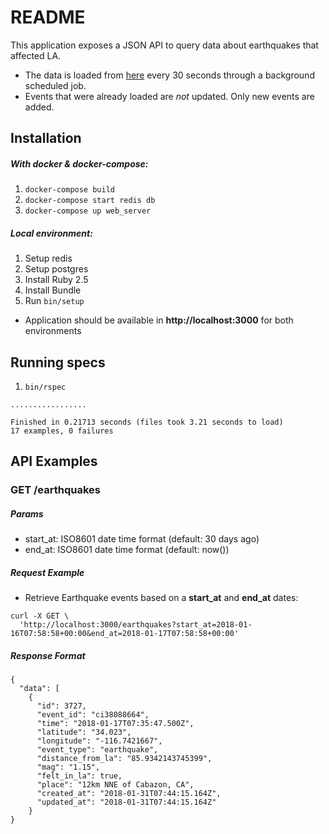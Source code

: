 # README

This application exposes a JSON API to query data about earthquakes that affected LA.

- The data is loaded from [here](http://earthquake.usgs.gov/earthquakes/feed/v1.0/summary/all_month.csv)
every 30 seconds through a background scheduled job.
- Events that were already loaded are *not* updated. Only new events are added.

## Installation

##### With docker & docker-compose:
1. `docker-compose build`
1. `docker-compose start redis db`
1. `docker-compose up web_server`

##### Local environment:
1. Setup redis
1. Setup postgres
1. Install Ruby 2.5
1. Install Bundle
1. Run `bin/setup`

- Application should be available in **http://localhost:3000** for both environments

## Running specs

1. `bin/rspec`

```
.................

Finished in 0.21713 seconds (files took 3.21 seconds to load)
17 examples, 0 failures
```

## API Examples

### GET /earthquakes

##### Params
- start_at: ISO8601 date time format (default: 30 days ago)
- end_at: ISO8601 date time format (default: now())

##### Request Example
- Retrieve Earthquake events based on a **start_at** and **end_at** dates:
```
curl -X GET \
  'http://localhost:3000/earthquakes?start_at=2018-01-16T07:58:58+00:00&end_at=2018-01-17T07:58:58+00:00'
  ```

##### Response Format
```
{
  "data": [
    {
      "id": 3727,
      "event_id": "ci38088664",
      "time": "2018-01-17T07:35:47.500Z",
      "latitude": "34.023",
      "longitude": "-116.7421667",
      "event_type": "earthquake",
      "distance_from_la": "85.9342143745399",
      "mag": "1.15",
      "felt_in_la": true,
      "place": "12km NNE of Cabazon, CA",
      "created_at": "2018-01-31T07:44:15.164Z",
      "updated_at": "2018-01-31T07:44:15.164Z"
    }
}
```